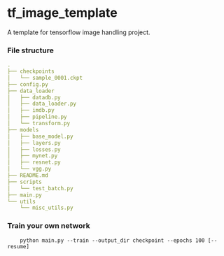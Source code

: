 # tf_image_template
A template for tensorflow image handling project.

### File structure

```yaml
.
├── checkpoints
│   └── sample_0001.ckpt
├── config.py
├── data_loader
│   ├── datadb.py
│   ├── data_loader.py
│   ├── imdb.py
│   ├── pipeline.py
│   └── transform.py
├── models
│   ├── base_model.py
│   ├── layers.py
│   ├── losses.py
│   ├── mynet.py
│   ├── resnet.py
│   └── vgg.py
├── README.md
├── scripts
│   └── test_batch.py
├── main.py
└── utils
    └── misc_utils.py
```

### Train your own network
```shell script
    python main.py --train --output_dir checkpoint --epochs 100 [--resume]
```